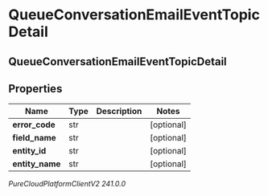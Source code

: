 # QueueConversationEmailEventTopicDetail

## QueueConversationEmailEventTopicDetail

## Properties

|Name | Type | Description | Notes|
|------------ | ------------- | ------------- | -------------|
| **error_code** | str |  | [optional] |
| **field_name** | str |  | [optional] |
| **entity_id** | str |  | [optional] |
| **entity_name** | str |  | [optional] |



_PureCloudPlatformClientV2 241.0.0_

